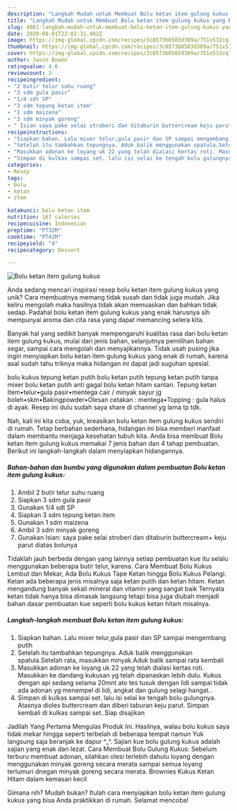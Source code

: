 ```yaml
---
description: "Langkah Mudah untuk Membuat Bolu ketan item gulung kukus yang Bikin Ngiler"
title: "Langkah Mudah untuk Membuat Bolu ketan item gulung kukus yang Bikin Ngiler"
slug: 4861-langkah-mudah-untuk-membuat-bolu-ketan-item-gulung-kukus-yang-bikin-ngiler
date: 2020-08-01T22:02:31.482Z
image: https://img-global.cpcdn.com/recipes/3c0573b0503d309a/751x532cq70/bolu-ketan-item-gulung-kukus-foto-resep-utama.jpg
thumbnail: https://img-global.cpcdn.com/recipes/3c0573b0503d309a/751x532cq70/bolu-ketan-item-gulung-kukus-foto-resep-utama.jpg
cover: https://img-global.cpcdn.com/recipes/3c0573b0503d309a/751x532cq70/bolu-ketan-item-gulung-kukus-foto-resep-utama.jpg
author: Jason Bowen
ratingvalue: 4.6
reviewcount: 3
recipeingredient:
- "2 butir telur suhu ruang"
- "3 sdm gula pasir"
- "1/4 sdt SP"
- "3 sdm tepung ketan item"
- "1 sdm maizena"
- "3 sdm minyak goreng"
- " Isian saya pake selai stroberi dan ditaburin buttercream keju parut diatas bolunya"
recipeinstructions:
- "Siapkan bahan. Lalu mixer telur,gula pasir dan SP sampai mengembang putih"
- "Setelah itu tambahkan tepungnya. Aduk balik menggunakan spatula.Setelah rata, masukkan minyak.Aduk balik sampai rata kembali"
- "Masukkan adonan ke loyang uk 22 yang telah dialasi kertas roti. Masukkan ke dandang kukusan yg telah dipanaskan lebih dulu. Kukus dengan api sedang selama 20mnt ato tes tusuk dengan lidi sampai tidak ada adonan yg menempel di lidi, angkat dan gulung selagi hangat.."
- "Simpan di kulkas sampai set. lalu isi selai ke tengah bolu gulungnya. Atasnya dioles buttercream dan diberi taburan keju parut. Simpan kembali di kulkas sampai set..Siap disajikan"
categories:
- Resep
tags:
- bolu
- ketan
- item

katakunci: bolu ketan item 
nutrition: 167 calories
recipecuisine: Indonesian
preptime: "PT32M"
cooktime: "PT42M"
recipeyield: "4"
recipecategory: Dessert

---
```



![Bolu ketan item gulung kukus](https://img-global.cpcdn.com/recipes/3c0573b0503d309a/751x532cq70/bolu-ketan-item-gulung-kukus-foto-resep-utama.jpg)

Anda sedang mencari inspirasi resep bolu ketan item gulung kukus yang unik? Cara membuatnya memang tidak susah dan tidak juga mudah. Jika keliru mengolah maka hasilnya tidak akan memuaskan dan bahkan tidak sedap. Padahal bolu ketan item gulung kukus yang enak harusnya sih mempunyai aroma dan cita rasa yang dapat memancing selera kita.

Banyak hal yang sedikit banyak mempengaruhi kualitas rasa dari bolu ketan item gulung kukus, mulai dari jenis bahan, selanjutnya pemilihan bahan segar, sampai cara mengolah dan menyajikannya. Tidak usah pusing jika ingin menyiapkan bolu ketan item gulung kukus yang enak di rumah, karena asal sudah tahu triknya maka hidangan ini dapat jadi suguhan spesial.

bolu kukus tepung ketan putih bolu ketan putih tepung ketan putih tanpa mixer bolu ketan putih anti gagal bolu ketan hitam santan. Tepung ketan Item•telur•gula pasir•mentega cair / minyak sayur jg boleh•skm•Bakingpowder•Olesan cetakan : mentega•Topping : gula halus di ayak. Resep ini dulu sudah saya share di channel yg lama tp tdk.


Nah, kali ini kita coba, yuk, kreasikan bolu ketan item gulung kukus sendiri di rumah. Tetap berbahan sederhana, hidangan ini bisa memberi manfaat dalam membantu menjaga kesehatan tubuh kita. Anda bisa membuat Bolu ketan item gulung kukus memakai 7 jenis bahan dan 4 tahap pembuatan. Berikut ini langkah-langkah dalam menyiapkan hidangannya.

<!--inarticleads1-->

##### Bahan-bahan dan bumbu yang digunakan dalam pembuatan Bolu ketan item gulung kukus:

1. Ambil 2 butir telur suhu ruang
1. Siapkan 3 sdm gula pasir
1. Gunakan 1/4 sdt SP
1. Siapkan 3 sdm tepung ketan item
1. Gunakan 1 sdm maizena
1. Ambil 3 sdm minyak goreng
1. Gunakan  Isian: saya pake selai stroberi dan ditaburin buttercream+ keju parut diatas bolunya


Tidaklah jauh berbeda dengan yang lainnya setiap pembuatan kue itu selalu menggunakan beberapa butir telur, karena. Cara Membuat Bolu Kukus Lembut dan Mekar, Ada Bolu Kukus Tape Ketan hingga Bolu Kukus Pelangi. Ketan ada beberapa jenis misalnya saja ketan putih dan ketan hitam. Ketan mengandung banyak sekali mineral dan vitamin yang sangat baik Ternyata ketan tidak hanya bisa dimasak langsung tetapi bisa juga diubah menjadi bahan dasar pembuatan kue seperti bolu kukus ketan hitam misalnya. 

<!--inarticleads2-->

##### Langkah-langkah membuat Bolu ketan item gulung kukus:

1. Siapkan bahan. Lalu mixer telur,gula pasir dan SP sampai mengembang putih
1. Setelah itu tambahkan tepungnya. Aduk balik menggunakan spatula.Setelah rata, masukkan minyak.Aduk balik sampai rata kembali
1. Masukkan adonan ke loyang uk 22 yang telah dialasi kertas roti. Masukkan ke dandang kukusan yg telah dipanaskan lebih dulu. Kukus dengan api sedang selama 20mnt ato tes tusuk dengan lidi sampai tidak ada adonan yg menempel di lidi, angkat dan gulung selagi hangat..
1. Simpan di kulkas sampai set. lalu isi selai ke tengah bolu gulungnya. Atasnya dioles buttercream dan diberi taburan keju parut. Simpan kembali di kulkas sampai set..Siap disajikan


Jadilah Yang Pertama Mengulas Produk Ini. Hasilnya, walau bolu kukus saya tidak mekar hingga seperti terbelah di beberapa tempat namun Yuk langsung saja beranjak ke dapur ^_^. Sajian kue bolu gulung kukus adalah sajian yang enak dan lezat. Cara Membuat Bolu Gulung Kukus: Sebelum terburu membuat adonan, silahkan olesi terlebih dahulu loyang dengan menggunakan minyak goreng secara merata sampai semua loyang terlumuri dnegan minyak goreng secara merata. Brownies Kukus Ketan Hitam dalam kemasan kecil 

Gimana nih? Mudah bukan? Itulah cara menyiapkan bolu ketan item gulung kukus yang bisa Anda praktikkan di rumah. Selamat mencoba!
